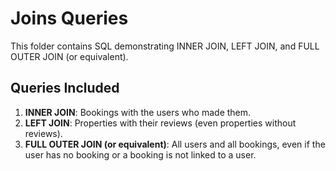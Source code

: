 # Joins Queries

This folder contains SQL demonstrating INNER JOIN, LEFT JOIN, and FULL OUTER JOIN (or equivalent).

## Queries Included
1. **INNER JOIN**: Bookings with the users who made them.
2. **LEFT JOIN**: Properties with their reviews (even properties without reviews).
3. **FULL OUTER JOIN (or equivalent)**: All users and all bookings, even if the user has no booking or a booking is not linked to a user.

